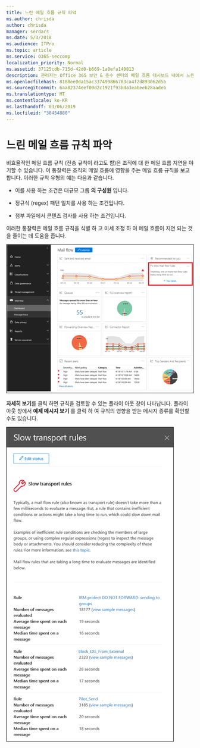```yaml
---
title: 느린 메일 흐름 규칙 파악
ms.author: chrisda
author: chrisda
manager: serdars
ms.date: 5/3/2018
ms.audience: ITPro
ms.topic: article
ms.service: O365-seccomp
localization_priority: Normal
ms.assetid: 37125cdb-715d-42d0-b669-1a8efa140813
description: 관리자는 Office 365 보안 & 준수 센터의 메일 흐름 대시보드 내에서 느린 메일 흐름 규칙에 대해 알아볼 수 있습니다.
ms.openlocfilehash: 8188ee0da15ac337499866783ca4f2d893062d5b
ms.sourcegitcommit: 6aa82374eef09d2c1921f93bda3eabeeb28aadeb
ms.translationtype: MT
ms.contentlocale: ko-KR
ms.lasthandoff: 03/06/2019
ms.locfileid: "30454880"
---
```

# <a name="slow-mail-flow-rules-insight"></a>느린 메일 흐름 규칙 파악

비효율적인 메일 흐름 규칙 (전송 규칙이 라고도 함)은 조직에 대 한 메일 흐름 지연을 야기할 수 있습니다. 이 통찰력은 조직의 메일 흐름에 영향을 주는 메일 흐름 규칙을 보고 합니다. 이러한 규칙 유형의 예는 다음과 같습니다.

- 이를 사용 하는 조건은 대규모 그룹 **의 구성원** 입니다.

- 정규식 (regex) 패턴 일치를 사용 하는 조건입니다.

- 첨부 파일에서 콘텐츠 검사를 사용 하는 조건입니다.

이러한 통찰력은 메일 흐름 규칙을 식별 하 고 미세 조정 하 여 메일 흐름이 지연 되는 것을 줄이는 데 도움을 줍니다.

![Office 365 보안 & 준수 센터의 메일 흐름 대시보드를 통한 메일 흐름 규칙에 대 한 자세한 정보](media/1dd90faa-f065-4b10-8b47-d35dc127fc26.png)

**자세히 보기**를 클릭 하면 규칙을 검토할 수 있는 플라이 아웃 창이 나타납니다. 플라이 아웃 창에서 **예제 메시지 보기** 를 클릭 하 여 규칙의 영향을 받는 메시지 종류를 확인할 수도 있습니다.

![메일 흐름 대시보드의 느린 메일 흐름 규칙 이해에서 세부 정보 보기를 클릭 한 후의 플라이 아웃 창](media/2cbd43b7-1f21-4338-a70c-7b50de5c69cd.png)
